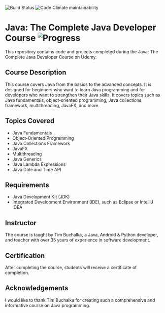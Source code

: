![Build Status](https://travis-ci.com/<ecotalisman>/<JavaProgrammingMasterclass17_Udemy>.svg?branch=main)
![Code Climate maintainability](https://img.shields.io/codeclimate/maintainability/<ecotalisman>/<JavaProgrammingMasterclass17_Udemy>)
# Java: The Complete Java Developer Course ![Progress](https://progress-bar.dev/30/)

This repository contains code and projects completed during the Java: The Complete Java Developer Course on Udemy.

## Course Description

This course covers Java from the basics to the advanced concepts. It is designed for beginners who want to learn Java programming and for developers who want to strengthen their Java skills. It covers topics such as Java fundamentals, object-oriented programming, Java collections framework, multithreading, JavaFX, and more.

## Topics Covered

- Java Fundamentals
- Object-Oriented Programming
- Java Collections Framework
- JavaFX
- Multithreading
- Java Generics
- Java Lambda Expressions
- Java Date and Time API

## Requirements

- Java Development Kit (JDK)
- Integrated Development Environment (IDE), such as Eclipse or IntelliJ IDEA

## Instructor

The course is taught by Tim Buchalka, a Java, Android & Python developer, and teacher with over 35 years of experience in software development.

## Certification

After completing the course, students will receive a certificate of completion.

## Acknowledgements

I would like to thank Tim Buchalka for creating such a comprehensive and informative course on Java programming.
